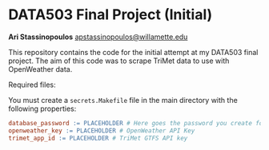 # DATA503 Final Project (Initial)

**Ari Stassinopoulos** apstassinopoulos@willamette.edu

This repository contains the code for the initial attempt at my DATA503 final project. The aim of this code was to scrape TriMet data to use with OpenWeather data.

Required files:

You must create a `secrets.Makefile` file in the main directory with the following properties:

```Makefile
database_password := PLACEHOLDER # Here goes the password you create for your PostgreSQL database.
openweather_key := PLACEHOLDER # OpenWeather API Key
trimet_app_id := PLACEHOLDER # TriMet GTFS API key
```
